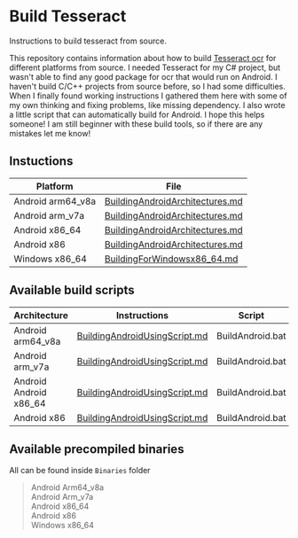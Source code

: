 # Build Tesseract

Instructions to build tesseract from source.

This repository contains information about how to build [Tesseract ocr](https://github.com/tesseract-ocr/tesseract) for different platforms from source. I needed Tesseract for my C# project, but wasn't able to find any good package for ocr that would run on Android. I haven't build C/C++ projects from source before, so I had some difficulties. When I finally found working instructions I gathered them here with some of my own thinking and fixing problems, like missing dependency. I also wrote a little script that can automatically build for Android. I hope this helps someone! I am still beginner with these build tools, so if there are any mistakes let me know!

## Instuctions

| Platform          | File                                                                                                                                                         |
| ----------------- | ------------------------------------------------------------------------------------------------------------------------------------------------------------ |
| Android arm64_v8a | [BuildingAndroidArchitectures.md](https://github.com/henrivain/BuildTesseract/blob/55de161a8152dde7aab03d24e1943175630725d8/BuildingAndroidArchitectures.md) |
| Android arm_v7a   | [BuildingAndroidArchitectures.md](https://github.com/henrivain/BuildTesseract/blob/55de161a8152dde7aab03d24e1943175630725d8/BuildingAndroidArchitectures.md) |
| Android x86_64    | [BuildingAndroidArchitectures.md](https://github.com/henrivain/BuildTesseract/blob/55de161a8152dde7aab03d24e1943175630725d8/BuildingAndroidArchitectures.md) |
| Android x86       | [BuildingAndroidArchitectures.md](https://github.com/henrivain/BuildTesseract/blob/55de161a8152dde7aab03d24e1943175630725d8/BuildingAndroidArchitectures.md) |
| Windows x86_64    | [BuildingForWindowsx86_64.md](https://github.com/henrivain/BuildTesseract/blob/55de161a8152dde7aab03d24e1943175630725d8/BuildingForWindowsx86_64.md)         |

## Available build scripts

| Architecture           | Instructions                                                                                                                                             | Script           |
| ---------------------- | -------------------------------------------------------------------------------------------------------------------------------------------------------- | ---------------- |
| Android arm64_v8a      | [BuildingAndroidUsingScript.md](https://github.com/henrivain/BuildTesseract/blob/6630fe58a572ccb3c400ccb0daa5e317b6f20f8f/BuildingAndroidUsingScript.md) | BuildAndroid.bat |
| Android arm_v7a        | [BuildingAndroidUsingScript.md](https://github.com/henrivain/BuildTesseract/blob/6630fe58a572ccb3c400ccb0daa5e317b6f20f8f/BuildingAndroidUsingScript.md) | BuildAndroid.bat |
| Android Android x86_64 | [BuildingAndroidUsingScript.md](https://github.com/henrivain/BuildTesseract/blob/6630fe58a572ccb3c400ccb0daa5e317b6f20f8f/BuildingAndroidUsingScript.md) | BuildAndroid.bat |
| Android x86            | [BuildingAndroidUsingScript.md](https://github.com/henrivain/BuildTesseract/blob/6630fe58a572ccb3c400ccb0daa5e317b6f20f8f/BuildingAndroidUsingScript.md) | BuildAndroid.bat |

## Available precompiled binaries

All can be found inside `Binaries` folder

> Android Arm64_v8a  
> Android Arm_v7a  
> Android x86_64  
> Android x86  
> Windows x86_64
